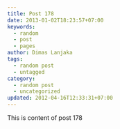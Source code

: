 ```yaml
---
title: Post 178
date: 2013-01-02T18:23:57+07:00
keywords:
  - random
  - post
  - pages
author: Dimas Lanjaka
tags:
  - random post
  - untagged
category:
  - random post
  - uncategorized
updated: 2012-04-16T12:33:31+07:00
---
```

This is content of post 178